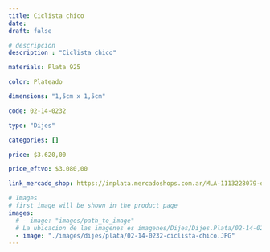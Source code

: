 ```yaml
---
title: Ciclista chico
date: 
draft: false

# descripcion
description : "Ciclista chico"

materials: Plata 925

color: Plateado

dimensions: "1,5cm x 1,5cm"

code: 02-14-0232

type: "Dijes"

categories: []

price: $3.620,00

price_eftvo: $3.080,00

link_mercado_shop: https://inplata.mercadoshops.com.ar/MLA-1113228079-dije-ciclista-bicicleta-chico-plata-925-_JM

# Images
# first image will be shown in the product page
images:
  # - image: "images/path_to_image"
  # La ubicacion de las imagenes es imagenes/Dijes/Dijes.Plata/02-14-0232-ciclista-chico
  - image: "./images/dijes/plata/02-14-0232-ciclista-chico.JPG"
---
```

